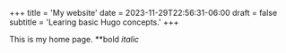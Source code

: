+++
title = 'My website'
date = 2023-11-29T22:56:31-06:00
draft = false
subtitle = 'Learing basic Hugo concepts.'
+++

This is my home page.
**bold
*italic*